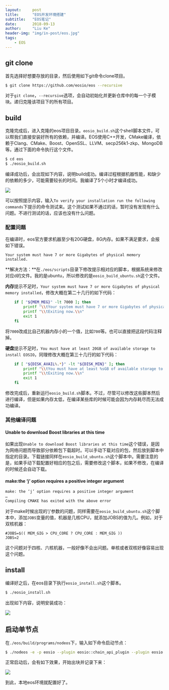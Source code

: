 ```yaml
---
layout:     post
title:      "EOS开发环境搭建"
subtitle:   "EOS笔记"
date:       2018-09-13
author:     "Liu Ke"
header-img: "img/in-post/eos.jpg"
tags:
    - EOS
---
```


## git clone

首先选择好想要存放的目录，然后使用如下git命令clone项目。

```sh
$ git clone https://github.com/eosio/eos --recursive
```

对于`git clone`，`--recursive`选项，会自动初始化并更新仓库中的每一个子模块。递归克隆该项目下的所有项目。

## build

克隆完成后，进入克隆的eos项目目录。`eosio_build.sh`这个shell脚本文件，可以帮我们直接安装好所有的依赖，并编译。EOS使用C++开发，CMake编译，依赖于Clang、CMake、Boost、OpenSSL、LLVM、secp256k1-zkp、MongoDB等。通过下面的命令执行这个文件。

```sh
$ cd eos
$ ./eosio_build.sh
```

编译成功后，会出现如下内容，说明build成功。编译过程根据机器性能，和缺少的依赖的多少，可能需要较长的时间。我编译了5个小时才编译成功。

![](http://dugu0808.github.io/img/in-post/180913/1add55fbd4eb2b77f04c08b5fdf03c0.png)

可以按照提示内容，输入`To verify your installation run the following commands`下提示的命令测试来。这个测试如果不通过的话，暂时没有发现有什么问题。不进行测试的话，应该也没有什么问题。

### 配置问题

在编译时，eos官方要求机器至少有20G硬盘，8G内存。如果不满足要求，会报如下错误。

```
Your system must have 7 or more Gigabytes of physical memory installed.
```

**解决方法：**在`./eos/scripts`目录下修改提示相对应的脚本，根据系统来修改对应d的文件。我的是ubuntu，所以修改的是`eosio_build_ubuntu.sh`这个文件。

**内存**提示不足时，`Your system must have 7 or more Gigabytes of physical memory installed`，修改大概在第二十几行的如下代码：

```sh
	if [ "${MEM_MEG}" -lt 7000 ]; then
		printf "\\tYour system must have 7 or more Gigabytes of physical memory installed.\\n"
		printf "\\tExiting now.\\n"
		exit 1
	fi
```

将`7000`改成比自己机器内存小的一个值，比如`700`等。也可以直接把这段代码注释掉。

**硬盘**提示不足时，`You must have at least 20GB of available storage to install EOSIO`，同理修改大概在第三十几行的如下代码：

```sh
	if [ "${DISK_AVAIL%.*}" -lt "${DISK_MIN}" ]; then
		printf "\\tYou must have at least %sGB of available storage to install EOSIO.\\n" "${DISK_MIN}"
		printf "\\tExiting now.\\n"
		exit 1
	fi
```

修改完成后，重新运行`eosio_build.sh`脚本。不过，尽管可以修改这些脚本然后进行编译，但是如果内存太低，在编译某些库的时候可能会因为内存耗尽而无法成功编译。

### 其他编译问题

#### Unable to download Boost libraries at this time

如果出现`Unable to download Boost libraries at this time`这个错误，是因为网络问题而导致部分依赖包下载超时。可以手动下载对应的包，然后放到脚本中指定的目录。下载链接同样在`eosio_build_ubuntu.sh`这个脚本中。需要注意的是，如果手动下载配置好相应的包之后，需要修改这个脚本，如果不修改，在编译的时候还会自动下载。

#### make:the ‘j’ option requires a positive integer argument

```sh
make: the ‘j’ option requires a positive integer argument
…
Compiling CMAKE has exited with the above error
```

对于make时候出现的'j'参数的问题，同样需要在`eosio_build_ubuntu.sh`这个脚本中，添加`JOBS`变量的值，机器是几核CPU，就添加JOBS的值为几。例如，对于双核机器：

```
#JOBS=$(( MEM_GIG > CPU_CORE ? CPU_CORE : MEM_GIG ))
JOBS=2
```

这个问题对于四核、六核机器，一般好像不会出问题。单核或者双核好像容易出现这个问题。

## install

编译好之后，在eos目录下执行`eosio_install.sh`这个脚本。

```sh
$ ./eosio_install.sh
```

出现如下内容，说明安装成功：

![](http://dugu0808.github.io/img/in-post/180913/install.png)

## 启动单节点

在`./eos/build/programs/nodeos`下，输入如下命令启动节点：

```sh
$ ./nodeos -e -p eosio --plugin eosio::chain_api_plugin --plugin eosio::history_api_plugin
```

正常启动后，会有如下效果，开始出块并记录下来：

![](http://dugu0808.github.io/img/in-post/180913/nodeos.png)

到此，本地eos环境就配置好了。